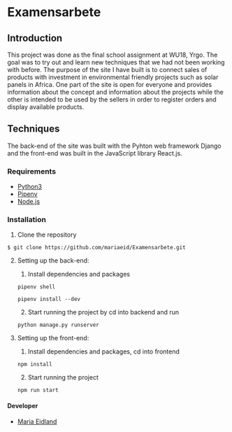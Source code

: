 # Examensarbete

## Introduction

This project was done as the final school assignment at WU18, Yrgo. The goal was to try out and learn new techniques that we had not been working with before.
The purpose of the site I have built is to connect sales of products with investment in environmental friendly projects such as solar panels in Africa.
One part of the site is open for everyone and provides information about the concept and information about the projects while the other is intended to be used by the sellers in order to register orders and display available products.

## Techniques

The back-end of the site was built with the Pyhton web framework Django and the front-end was built in the JavaScript library React.js.

### Requirements

- [Python3](https://www.python.org/downloads/)
- [Pipenv](https://github.com/pypa/pipenv)
- [Node.js](https://nodejs.org/en/download/)

### Installation

1. Clone the repository

```
$ git clone https://github.com/mariaeid/Examensarbete.git
```

2. Setting up the back-end:
   1. Install dependencies and packages
   ```
   pipenv shell
   ```
   ```
   pipenv install --dev
   ```
   2. Start running the project by cd into backend and run
   ```
   python manage.py runserver
   ```

3. Setting up the front-end:
   1. Install dependencies and packages, cd into frontend
   ```
   npm install
   ```
   2. Start running the project
   ```
   npm run start
   ```

#### Developer

- [Maria Eidland](https://github.com/mariaeid)
